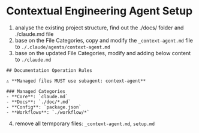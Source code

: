 # Contextual Engineering Agent Setup

1. analyse the existing project structure, find out the ./docs/ folder and ./claude.md file
2. base on the File Categories, copy and modify the `_context-agent.md` file to `./.claude/agents/context-agent.md`
3. base on the updated File Categories, modify and adding below content to `./claude.md`
```
## Documentation Operation Rules

⚠️ **Managed files MUST use subagent: context-agent**

### Managed Categories
- **Core**: `claude.md` 
- **Docs**: `./doc/*.md`
- **Config**: `package.json`
- **Workflows**: `./workflow/*`
```
4. remove all termporary files: `_context-agent.md`, `setup.md`